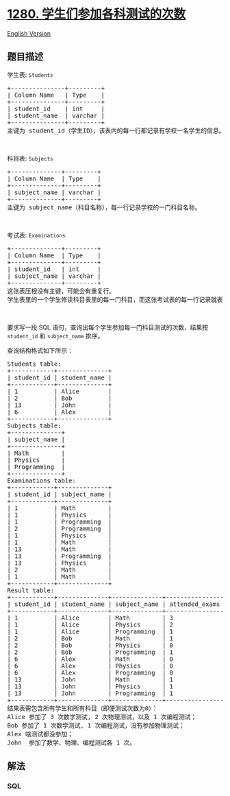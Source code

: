 # [1280. 学生们参加各科测试的次数](https://leetcode-cn.com/problems/students-and-examinations)

[English Version](https://github.com/yanglr/leetcode-ac/blob/master/assets/1200-1299/1280.Students%20and%20Examinations/README_EN.md)

## 题目描述

<!-- 这里写题目描述 -->

<p>学生表: <code>Students</code></p>

<pre>+---------------+---------+
| Column Name   | Type    |
+---------------+---------+
| student_id    | int     |
| student_name  | varchar |
+---------------+---------+
主键为 student_id（学生ID），该表内的每一行都记录有学校一名学生的信息。
</pre>

<p>&nbsp;</p>

<p>科目表: <code>Subjects</code></p>

<pre>+--------------+---------+
| Column Name  | Type    |
+--------------+---------+
| subject_name | varchar |
+--------------+---------+
主键为 subject_name（科目名称），每一行记录学校的一门科目名称。
</pre>

<p>&nbsp;</p>

<p>考试表: <code>Examinations</code></p>

<pre>+--------------+---------+
| Column Name  | Type    |
+--------------+---------+
| student_id   | int     |
| subject_name | varchar |
+--------------+---------+
这张表压根没有主键，可能会有重复行。
学生表里的一个学生修读科目表里的每一门科目，而这张考试表的每一行记录就表示学生表里的某个学生参加了一次科目表里某门科目的测试。
</pre>

<p>&nbsp;</p>

<p>要求写一段 SQL 语句，查询出每个学生参加每一门科目测试的次数，结果按 <code>student_id</code> 和 <code>subject_name</code> 排序。</p>

<p>查询结构格式如下所示：</p>

<pre>Students table:
+------------+--------------+
| student_id | student_name |
+------------+--------------+
| 1          | Alice        |
| 2          | Bob          |
| 13         | John         |
| 6          | Alex         |
+------------+--------------+
Subjects table:
+--------------+
| subject_name |
+--------------+
| Math         |
| Physics      |
| Programming  |
+--------------+
Examinations table:
+------------+--------------+
| student_id | subject_name |
+------------+--------------+
| 1          | Math         |
| 1          | Physics      |
| 1          | Programming  |
| 2          | Programming  |
| 1          | Physics      |
| 1          | Math         |
| 13         | Math         |
| 13         | Programming  |
| 13         | Physics      |
| 2          | Math         |
| 1          | Math         |
+------------+--------------+
Result table:
+------------+--------------+--------------+----------------+
| student_id | student_name | subject_name | attended_exams |
+------------+--------------+--------------+----------------+
| 1          | Alice        | Math         | 3              |
| 1          | Alice        | Physics      | 2              |
| 1          | Alice        | Programming  | 1              |
| 2          | Bob          | Math         | 1              |
| 2          | Bob          | Physics      | 0              |
| 2          | Bob          | Programming  | 1              |
| 6          | Alex         | Math         | 0              |
| 6          | Alex         | Physics      | 0              |
| 6          | Alex         | Programming  | 0              |
| 13         | John         | Math         | 1              |
| 13         | John         | Physics      | 1              |
| 13         | John         | Programming  | 1              |
+------------+--------------+--------------+----------------+
结果表需包含所有学生和所有科目（即便测试次数为0）：
Alice 参加了 3 次数学测试, 2 次物理测试，以及 1 次编程测试；
Bob 参加了 1 次数学测试, 1 次编程测试，没有参加物理测试；
Alex 啥测试都没参加；
John  参加了数学、物理、编程测试各 1 次。
</pre>


## 解法

<!-- 这里可写通用的实现逻辑 -->

<!-- tabs:start -->

### **SQL**

```sql

```

<!-- tabs:end -->